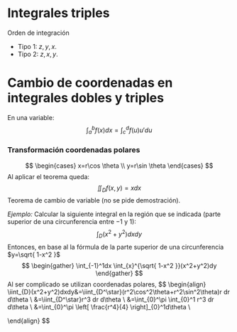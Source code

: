 # Integrales triples
Orden de integración
- Tipo $1$: $z,y,x$.
- Tipo 2: $z,x,y$.

# Cambio de coordenadas en integrales dobles y triples
En una variable:
$$
\int_{a}^b f(x)dx=\int_{c}^df(u)u'du
$$
### Transformación coordenadas polares
$$
\begin{cases}
x=r\cos \theta \\
y=r\sin \theta
\end{cases}
$$
Al aplicar el teorema queda:
$$
\iint_{D}f(x,y)=xdx
$$
Teorema de cambio de variable (no se pide demostración).

*Ejemplo:*
Calcular la siguiente integral en la región que se indicada (parte superior de una circunferencia entre $-1$ y $1$):
$$
\int_{D}(x^2+y^2)dxdy
$$
Entonces, en base al la fórmula de la parte superior de una circunferencia $y=\sqrt{ 1-x^2 }$
$$
\begin{gather}
\int_{-1}^1dx \int_{x}^{\sqrt{ 1-x^2 }}(x^2+y^2)dy
\end{gather}
$$
Al ser complicado se utilizan coordenadas polares,
$$
\begin{align}
\iint_{D}(x^2+y^2)dxdy&=\iint_{D^\star}(r^2\cos^2\theta+r^2\sin^2\theta)r dr d\theta \\
&=\iint_{D^\star}r^3 dr d\theta \\
&=\int_{0}^\pi \int_{0}^1 r^3 dr d\theta \\
&=\int_{0}^\pi \left[ \frac{r^4}{4} \right]_{0}^1d\theta \\

\end{align}
$$
